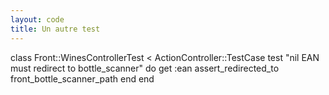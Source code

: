 ```yaml
---
layout: code
title: Un autre test
---
```


class Front::WinesControllerTest < ActionController::TestCase
  test "nil EAN must redirect to bottle_scanner" do
    get :ean
    assert_redirected_to front_bottle_scanner_path
  end
end